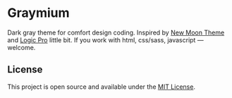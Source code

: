 # Graymium

Dark gray theme for comfort design coding. Inspired by [New Moon Theme](https://github.com/taniarascia/new-moon) and [Logic Pro](https://www.apple.com/ua/logic-pro/) little bit. If you work with html, css/sass, javascript — welcome.


## License

This project is open source and available under the [MIT License](LICENSE).
